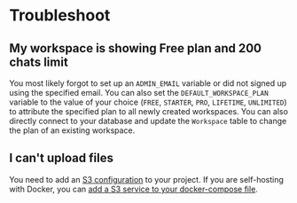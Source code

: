 # Troubleshoot

## My workspace is showing Free plan and 200 chats limit

You most likely forgot to set up an `ADMIN_EMAIL` variable or did not signed up using the specified email. You can also set the `DEFAULT_WORKSPACE_PLAN` variable to the value of your choice (`FREE`, `STARTER`, `PRO`, `LIFETIME`, `UNLIMITED`) to attribute the specified plan to all newly created workspaces. You can also directly connect to your database and update the `Workspace` table to change the plan of an existing workspace.

## I can't upload files

You need to add an [S3 configuration](./configuration#s3-storage-media-uploads) to your project. If you are self-hosting with Docker, you can [add a S3 service to your docker-compose file](./guides/docker#s3-storage).
